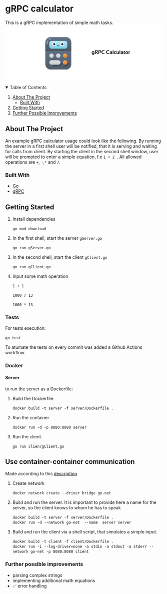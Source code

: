 # gRPC calculator

This is a gRPC implementation of simple math tasks.
![gRPC Calculator](img/gRpc_2.png)

<!-- TABLE OF CONTENTS -->
<details open="open">
  <summary>Table of Contents</summary>
  <ol>
    <li>
      <a href="#about-the-project">About The Project</a>
      <ul>
        <li><a href="#built-with">Built With</a></li>
      </ul>
    </li>
    <li>
      <a href="#getting-started">Getting Started</a>
    </li>
    <li><a href="#further-possible-improvements">Further Possible Improvements</a></li>
  </ol>
</details>

## About The Project 

An example gRPC calculator usage could look like the following. By running the server in a first shell user will be notified, that it is serving and waiting for calls from client. By starting the client in the second shell window, user will be prompted to enter a simple equation, f.e `1 + 2 `. All allowed operations are `+`, `-`,`*` and `/`.

### Built With

* [Go](https://golang.org)
* [gRPC](https://grpc.io/docs/languages/go/quickstart/)


## Getting Started


1. Install dependencies
    ```shell script
    go mod download
    ```

1. In the first shell, start the server `gServer.go`
    ```shell script
    go run gServer.go
    ```

1. In the second shell, start the client `gClient.go`

    ```shell script
    go run gClient.go
    ```
1. Input some math operation
    ```
    1 + 1
    ```

    ```
    1000 / 13
    ```

    ```
    1000 * 13
    ```


### Tests

For tests execution:
```shell script
go test
```

To atumate the tests on every commit was added a Github Actions workflow.


### Docker

#### Server

to run the server as a Dockerfile:

1. Build the Dockerfile:
    
    ```shell script
    docker build -t server -f server/Dockerfile .
    ```

1. Run the container

    ```shell script
    docker run -d -p 8080:8080 server
    ```
1. Run the client.

    ```shell script
    go run clien/gClient.go
    ```

## Use container-container communication

Made according to this [description](https://stackoverflow.com/questions/44642241/use-grpc-to-communicate-between-containers)

1. Create network 

    ```shell script
    docker network create --driver bridge go-net
    ```
   
1. Build and run the server. It is important to provide here a name for the server, so the client knows to whom he has to speak

    ```shell script
    docker build -t server -f server/Dockerfile .
    docker run -d --network go-net  --name  server server
    ```

1. Build and run the client via a shell script, that simulates a simple input.

    ```shell script
    docker build -t client -f client/Dockerfile .
    docker run -i --log-driver=none -a stdin -a stdout -a stderr --network go-net -p 8080:8080 client
    ```

### Further possible improvements


- parsing complex strings
- implementing additional math equations
- ✅ error handling



